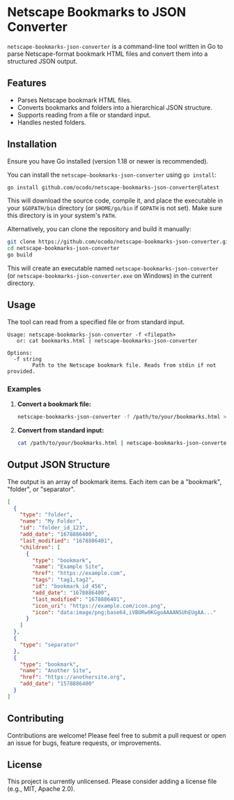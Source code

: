# Netscape Bookmarks to JSON Converter

`netscape-bookmarks-json-converter` is a command-line tool written in Go to parse Netscape-format bookmark HTML files and convert them into a structured JSON output.

## Features

- Parses Netscape bookmark HTML files.
- Converts bookmarks and folders into a hierarchical JSON structure.
- Supports reading from a file or standard input.
- Handles nested folders.

## Installation

Ensure you have Go installed (version 1.18 or newer is recommended).

You can install the `netscape-bookmarks-json-converter` using `go install`:
```bash
go install github.com/ocodo/netscape-bookmarks-json-converter@latest
```
This will download the source code, compile it, and place the executable in your `$GOPATH/bin` directory (or `$HOME/go/bin` if `GOPATH` is not set). Make sure this directory is in your system's `PATH`.

Alternatively, you can clone the repository and build it manually:
```bash
git clone https://github.com/ocodo/netscape-bookmarks-json-converter.git
cd netscape-bookmarks-json-converter
go build
```
This will create an executable named `netscape-bookmarks-json-converter` (or `netscape-bookmarks-json-converter.exe` on Windows) in the current directory.

## Usage

The tool can read from a specified file or from standard input.

```
Usage: netscape-bookmarks-json-converter -f <filepath>
   or: cat bookmarks.html | netscape-bookmarks-json-converter

Options:
  -f string
    	Path to the Netscape bookmark file. Reads from stdin if not provided.
```

### Examples

1.  **Convert a bookmark file:**
    ```bash
    netscape-bookmarks-json-converter -f /path/to/your/bookmarks.html > output.json
    ```

2.  **Convert from standard input:**
    ```bash
    cat /path/to/your/bookmarks.html | netscape-bookmarks-json-converter > output.json
    ```

## Output JSON Structure

The output is an array of bookmark items. Each item can be a "bookmark", "folder", or "separator".

```json
[
  {
    "type": "folder",
    "name": "My Folder",
    "id": "folder_id_123",
    "add_date": "1678886400",
    "last_modified": "1678886401",
    "children": [
      {
        "type": "bookmark",
        "name": "Example Site",
        "href": "https://example.com",
        "tags": "tag1,tag2",
        "id": "bookmark_id_456",
        "add_date": "1678886400",
        "last_modified": "1678886401",
        "icon_uri": "https://example.com/icon.png",
        "icon": "data:image/png;base64,iVBORw0KGgoAAAANSUhEUgAA..."
      }
    ]
  },
  {
    "type": "separator"
  },
  {
    "type": "bookmark",
    "name": "Another Site",
    "href": "https://anothersite.org",
    "add_date": "1578886400"
  }
]
```

## Contributing

Contributions are welcome! Please feel free to submit a pull request or open an issue for bugs, feature requests, or improvements.

## License

This project is currently unlicensed. Please consider adding a license file (e.g., MIT, Apache 2.0).

